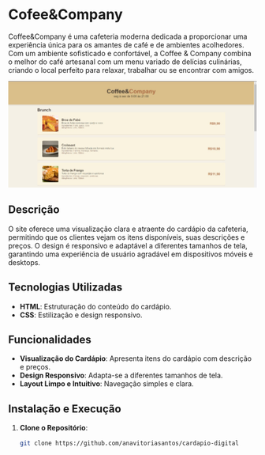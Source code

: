 # Cofee&Company
Coffee&Company é uma cafeteria moderna dedicada a proporcionar uma experiência única para os amantes de café e de ambientes acolhedores. Com um ambiente sofisticado e confortável, a Coffee & Company combina o melhor do café artesanal com um menu variado de delícias culinárias, criando o local perfeito para relaxar, trabalhar ou se encontrar com amigos.

<img src="images/site.jpg" alt="Visualização do Site">

## Descrição

O site oferece uma visualização clara e atraente do cardápio da cafeteria, permitindo que os clientes vejam os itens disponíveis, suas descrições e preços. O design é responsivo e adaptável a diferentes tamanhos de tela, garantindo uma experiência de usuário agradável em dispositivos móveis e desktops.

## Tecnologias Utilizadas

- **HTML**: Estruturação do conteúdo do cardápio.
- **CSS**: Estilização e design responsivo.

## Funcionalidades

- **Visualização do Cardápio**: Apresenta itens do cardápio com descrição e preços.
- **Design Responsivo**: Adapta-se a diferentes tamanhos de tela.
- **Layout Limpo e Intuitivo**: Navegação simples e clara.

## Instalação e Execução

1. **Clone o Repositório**:
   ```bash
   git clone https://github.com/anavitoriasantos/cardapio-digital
